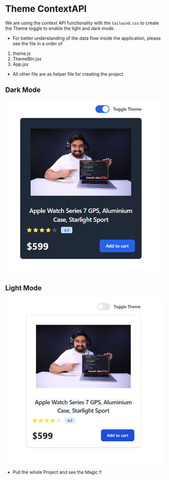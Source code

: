 # Theme ContextAPI

We are using the context API functionality with the `tailwind.css` to create the Theme toggle to enable the light and dark mode.

- For better understanding of the data flow inside the application, please see the file in a order of

1. theme.js
2. ThemeBtn.jsx
3. App.jsx

- All other file are as helper file for creating the project.

## Dark Mode

![Dark Mode](./src/assets/DarkMode.png)

## Light Mode

![Light Mode](./src/assets/LightMode.png)

- Pull the whole Project and see the Magic !!
